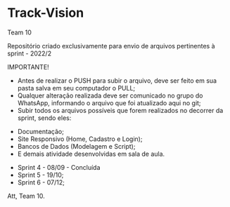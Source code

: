 # Track-Vision

Team 10

Repositório criado exclusivamente para envio de arquivos pertinentes à sprint - 2022/2

IMPORTANTE!

- Antes de realizar o PUSH para subir o arquivo, deve ser feito em sua pasta salva em seu computador o PULL;
- Qualquer alteração realizada deve ser comunicado no grupo do WhatsApp, informando o arquivo que foi atualizado aqui no git;
- Subir todos os arquivos possíveis que forem realizados no decorrer da sprint, sendo eles:

* Documentação;
* Site Responsivo (Home, Cadastro e Login);
* Bancos de Dados (Modelagem e Script);
* E demais atividade desenvolvidas em sala de aula.

- Sprint 4 - 08/09 - Concluída
- Sprint 5 - 19/10;
- Sprint 6 - 07/12;

Att, Team 10.
